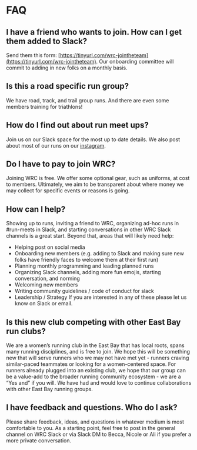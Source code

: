 # FAQ
## I have a friend who wants to join. How can I get them added to Slack? 
Send them this form: [https://tinyurl.com/wrc-jointheteam](https://tinyurl.com/wrc-jointheteam). Our onboarding committee will commit to adding in new folks on a monthly basis.

## Is this a road specific run group? 
We have road, track, and trail group runs. And there are even some members training for triathlons!

## How do I find out about run meet ups?
Join us on our Slack space for the most up to date details. We also post about most of our runs on our [instagram](https://www.instagram.com/wrceastbay).

## Do I have to pay to join WRC? 
Joining WRC is free.  We offer some optional gear, such as uniforms, at cost to members. Ultimately, we aim to be transparent about where money we may collect for specific events or reasons is going.

## How can I help? 
Showing up to runs, inviting a friend to WRC, organizing ad-hoc runs in #run-meets in Slack, and starting conversations in other WRC Slack channels is a great start. Beyond that, areas that will likely need help:
- Helping post on social media
- Onboarding new members (e.g. adding to Slack and making sure new folks have friendly faces to welcome them at their first run)
- Planning monthly programming and leading planned runs
- Organizing Slack channels, adding more fun emojis, starting conversation, and norming
- Welcoming new members
- Writing community guidelines / code of conduct for slack
- Leadership / Strategy 
If you are interested in any of these please let us know on Slack or email. 

## Is this new club competing with other East Bay run clubs? 
We are a women’s running club in the East Bay that has local roots, spans many running disciplines, and is free to join. We hope this will be something new that will serve runners who we may not have met yet - runners craving similar-paced teammates or looking for a women-centered space. For runners already plugged into an existing club, we hope that our group can be a value-add to the broader running community ecosystem - we are a “Yes and” if you will. We have had and would love to continue collaborations with other East Bay running groups.

## I have feedback and questions. Who do I ask? 
Please share feedback, ideas, and questions in whatever medium is most comfortable to you. As a starting point, feel free to post in the general channel on WRC Slack or via Slack DM to Becca, Nicole or Ali if you prefer a more private conversation.


